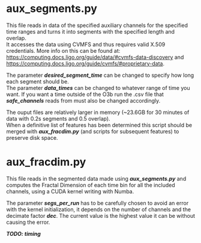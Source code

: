 # aux_segments.py
This file reads in data of the specified auxiliary channels for the specified time ranges and turns it into segments with the specified length and overlap.\
It accesses the data using CVMFS and thus requires valid X.509 credentials. 
More info on this can be found at: https://computing.docs.ligo.org/guide/data/#cvmfs-data-discovery and https://computing.docs.ligo.org/guide/cvmfs/#proprietary-data.

The parameter ***desired_segment_time*** can be changed to specify how long each segment should be.\
The parameter ***data_times*** can be changed to whatever range of time you want. If you want a time outside of the O3b run the .csv file that ***safe_channels*** reads from must also be changed accordingly.

The ouput files are relatively larger in memory (~23.6GB for 30 minutes of data with 0.2s segments and 0.5 overlap).\
When a definitive list of features has been determined this script should be merged with ***aux_fracdim.py*** (and scripts for subsequent features) to preserve disk space.

# aux_fracdim.py
This file reads in the segmented data made using ***aux_segments.py*** and computes the Fractal Dimension of each time bin for all the included channels, using a CUDA kernel writing with Numba.

The parameter ***segs_per_run*** has to be carefully chosen to avoid an error with the kernel initialization, it depends on the number of channels and the decimate factor ***dec***.
The current value is the highest value it can be without causing the error.

***TODO: timing***
